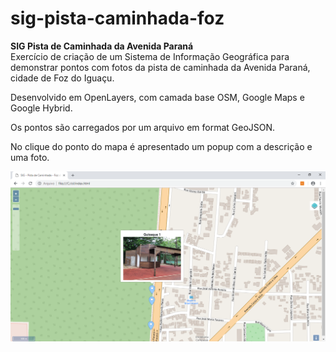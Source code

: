 # sig-pista-caminhada-foz
<strong>SIG Pista de Caminhada da Avenida Paraná</strong>
<br>
Exercício de criação de um Sistema de Informação Geográfica para demonstrar pontos com fotos da pista de caminhada da Avenida Paraná,
cidade de Foz do Iguaçu.
<p>Desenvolvido em OpenLayers, com camada base OSM, Google Maps e Google Hybrid.</p>
<p>Os pontos são carregados por um arquivo em format GeoJSON.</p>
<p>No clique do ponto do mapa é apresentado um popup com a descrição e uma foto.</p>
<img src="https://github.com/marcosroquerosa/sig-pista-caminhada-foz/blob/master/print.PNG" alt="Print de Tela">
